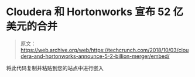 # Cloudera 和 Hortonworks 宣布 52 亿美元的合并

> 原文：<https://web.archive.org/web/https://techcrunch.com/2018/10/03/cloudera-and-hortonworks-announce-5-2-billion-merger/embed/>

将此代码复制并粘贴到您的站点中进行嵌入
